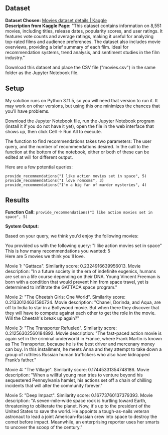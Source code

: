 ## Dataset
<b>Dataset Chosen:</b> [Movies dataset details | Kaggle](https://www.kaggle.com/datasets/sachinkumar62/movies-details) <br>
<b>Description from Kaggle Page:</b> "This dataset contains information on 8,551 movies, including titles, release dates, popularity scores, and user ratings. It features vote counts and average ratings, making it useful for analyzing top-rated films and audience preferences. The dataset also includes movie overviews, providing a brief summary of each film. Ideal for recommendation systems, trend analysis, and sentiment studies in the film industry."

Download this dataset and place the CSV file ("movies.csv") in the same folder as the Jupyter Notebook file.

## Setup

My solution runs on Python 3.11.5, so you will need that version to run it. It may work on other versions, but using this one minimizes the chances that you'll have problems.

Download the Jupyter Notebook file, run the Jupyter Notebook program (install it if you do not have it yet), open the file in the web interface that shows up, then click Cell -> Run All to execute. 

The function to find recommendations takes two parameters: The user query, and the number of recommendations desired. In the call to the function at the bottom of the notebook, either or both of these can be edited at will for different output.

Here are a few potential queries:

`provide_recommendations("I like action movies set in space", 5)`
`provide_recommendations("I love romcoms", 3)`
`provide_recommendations("I'm a big fan of murder mysteries", 4)`

## Results

<b>Function Call:</b> `provide_recommendations("I like action movies set in space", 5)`

<b>System Output:</b>

 Based on your query, we think you'd enjoy the following movies:

You provided us with the following query: "I like action movies set in space" <br>
This is how many recommendations you wanted: 5 <br>
Here are 5 movies we think you'll love. 

Movie 1: "Gattaca". Similarity score: 0.2324916639956013.
Movie description: "In a future society in the era of indefinite eugenics, humans are set on a life course depending on their DNA. Young Vincent Freeman is born with a condition that would prevent him from space travel, yet is determined to infiltrate the GATTACA space program." 

Movie 2: "The Cheetah Girls: One World". Similarity score: 0.21330124631580724.
Movie description: "Chanel, Dorinda, and Aqua, are off to India to star in a Bollywood movie. But when there they discover that they will have to compete against each other to get the role in the movie. Will the Cheetah's break up again?" 

Movie 3: "The Transporter Refueled". Similarity score: 0.21256302560184892.
Movie description: "The fast-paced action movie is again set in the criminal underworld in France, where Frank Martin is known as The Transporter, because he is the best driver and mercenary money can buy. In this installment, he meets Anna and they attempt to take down a group of ruthless Russian human traffickers who also have kidnapped Frank’s father." 

Movie 4: "The Village". Similarity score: 0.17445331354748186.
Movie description: "When a willful young man tries to venture beyond his sequestered Pennsylvania hamlet, his actions set off a chain of chilling incidents that will alter the community forever." 

Movie 5: "Deep Impact". Similarity score: 0.16773760137379393.
Movie description: "A seven-mile-wide space rock is hurtling toward Earth, threatening to obliterate the planet. Now, it's up to the president of the United States to save the world. He appoints a tough-as-nails veteran astronaut to lead a joint American-Russian crew into space to destroy the comet before impact. Meanwhile, an enterprising reporter uses her smarts to uncover the scoop of the century." 
